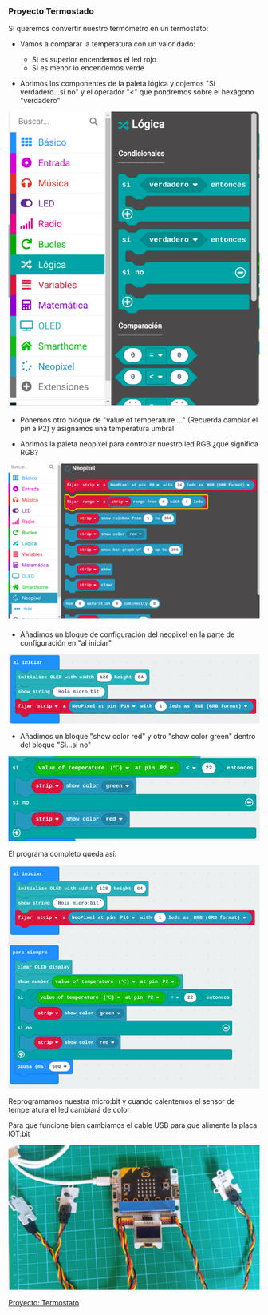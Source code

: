 ### Proyecto Termostado

Si queremos convertir nuestro termómetro en un termostato:

* Vamos a comparar la temperatura con un valor dado:
    * Si es superior encendemos el led rojo
    * Si es menor lo encendemos verde

* Abrimos los componentes de la paleta lógica y cojemos "Si verdadero...si no" y el operador "<" que pondremos sobre el hexágono "verdadero"

![](./images/termostato_logica.png)

* Ponemos otro bloque de "value of temperature ..." (Recuerda cambiar el pin a P2) y asignamos una temperatura umbral

* Abrimos la paleta neopixel para controlar nuestro led RGB ¿qué significa RGB?

![](./images/termostato_neopixel.png)

* Añadimos un bloque de configuración del neopixel en la parte de configuración en "al iniciar"

![](./images/termostato_neopixel_setup.png)

* Añadimos un bloque "show color red" y otro "show color green" dentro del bloque "Si...si no"

![](./images/termostato_led_condicional.png)

El programa completo queda así:

![](./images/termostato_final.png)

Reprogramamos nuestra micro:bit y cuando calentemos el sensor de temperatura el led cambiará de color

Para que funcione bien cambiamos el cable USB para que alimente la placa IOT:bit

![](./images/componentes_funcionamiento.jpg)

[Proyecto: Termostato](https://makecode.microbit.org/_HXfaVfRHT73b)
